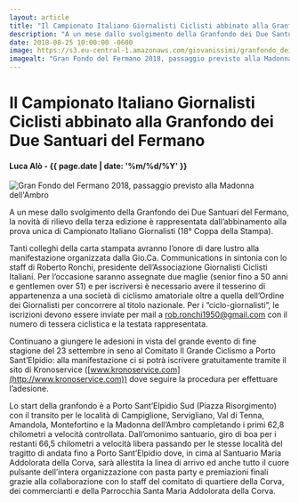 ```yaml
---
layout: article
title: "Il Campionato Italiano Giornalisti Ciclisti abbinato alla Granfondo dei Due Santuari del Fermano"
description: "A un mese dallo svolgimento della Granfondo dei Due Santuari del Fermano, la novità di rilievo della terza edizione è rappresentata dall’abbinamento alla prova unica di Campionato Italiano Giornalisti (18° Coppa della Stampa)."
date: 2018-08-25 10:00:00 -0600
image: https://s3.eu-central-1.amazonaws.com/giovanissimi/granfondo_dei_due_santuari.jpg
imagealt: "Gran Fondo del Fermano 2018, passaggio previsto alla Madonna dell'Ambro"
---
```


# Il Campionato Italiano Giornalisti Ciclisti abbinato alla Granfondo dei Due Santuari del Fermano

#### Luca Alò - {{ page.date | date: '%m/%d/%Y' }}

![Gran Fondo del Fermano 2018, passaggio previsto alla Madonna dell'Ambro](https://s3.eu-central-1.amazonaws.com/giovanissimi/granfondo_dei_due_santuari.jpg)

A un mese dallo svolgimento della Granfondo dei Due Santuari del Fermano, la novità di rilievo della terza edizione è rappresentata dall’abbinamento alla prova unica di Campionato Italiano Giornalisti (18° Coppa della Stampa).

Tanti colleghi della carta stampata avranno l’onore di dare lustro alla manifestazione organizzata dalla Gio.Ca. Communications in sintonia con lo staff di Roberto Ronchi, presidente dell’Associazione Giornalisti Ciclisti Italiani. Per l’occasione saranno assegnate due maglie (senior fino a 50 anni e gentlemen over 51) e per iscriversi è necessario avere il tesserino di appartenenza a una società di ciclismo amatoriale oltre a quella dell’Ordine dei Giornalisti per concorrere al titolo nazionale. Per i “ciclo-giornalisti”, le iscrizioni devono essere inviate per mail a rob.ronchi1950@gmail.com con il numero di tessera ciclistica e la testata rappresentata.

Continuano a giungere le adesioni in vista del grande evento di fine stagione del 23 settembre in seno al Comitato Il Grande Ciclismo a Porto Sant’Elpidio: alla manifestazione ci si potrà iscrivere gratuitamente tramite il sito di Kronoservice ([www.kronoservice.com](http://www.kronoservice.com)) dove seguire la procedura per effettuare l’adesione.

Lo start della granfondo è a Porto Sant’Elpidio Sud (Piazza Risorgimento) con il transito per le località di Campiglione, Servigliano, Val di Tenna, Amandola, Montefortino e la Madonna dell’Ambro completando i primi 62,8 chilometri a velocità controllata. Dall’omonimo santuario, giro di boa per i restanti 66,5 chilometri a velocità libera passando per le stesse località del tragitto di andata fino a Porto Sant’Elpidio dove, in cima al Santuario Maria Addolorata della Corva, sarà allestita la linea di arrivo ed anche tutto il cuore pulsante dell’intera organizzazione con pasta party e premiazioni finali grazie alla collaborazione con lo staff del comitato di quartiere della Corva, dei commercianti e della Parrocchia Santa Maria Addolorata della Corva.